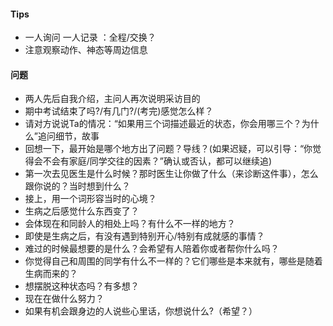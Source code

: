 
#### Tips

- 一人询问 一人记录 ：全程/交换？
- 注意观察动作、神态等周边信息

#### 问题

- 两人先后自我介绍，主问人再次说明采访目的
- 期中考试结束了吗?/有几门?/(考完)感觉怎么样？
- 请对方说说Ta的情况：“如果用三个词描述最近的状态，你会用哪三个？为什么”追问细节，故事
- 回想一下，最开始是哪个地方出了问题？导线？(如果迟疑，可以引导：“你觉得会不会有家庭/同学交往的因素？”确认或否认，都可以继续追)
- 第一次去见医生是什么时候？那时医生让你做了什么（来诊断这件事），怎么跟你说的？当时想到什么？
- 接上，用一个词形容当时的心境？
- 生病之后感觉什么东西变了？
- 会体现在和同龄人的相处上吗？有什么不一样的地方？
- 即使是生病之后，有没有遇到特别开心/特别有成就感的事情？
- 难过的时候最想要的是什么？会希望有人陪着你或者帮你什么吗？
- 你觉得自己和周围的同学有什么不一样的？它们哪些是本来就有，哪些是随着生病而来的？
- 想摆脱这种状态吗？有多想？
- 现在在做什么努力？
- 如果有机会跟身边的人说些心里话，你想说什么?（希望？）
